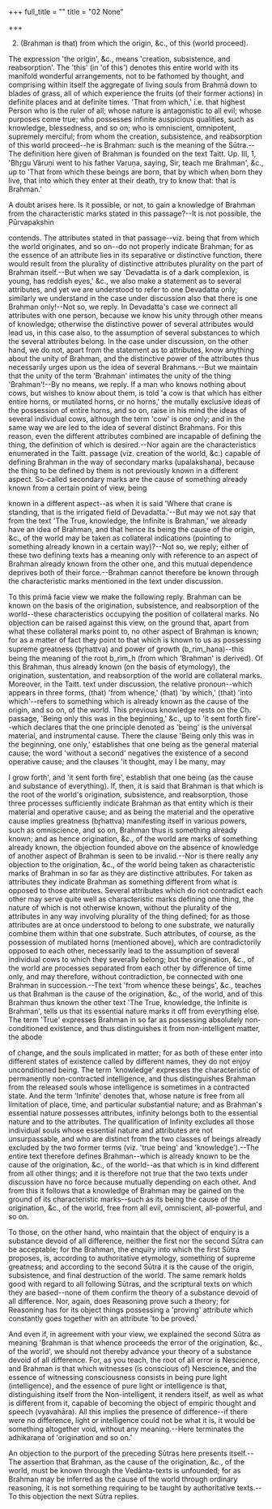 +++
full_title = ""
title = "02 None"

+++


2. (Brahman is that) from which the origin, &c., of this (world proceed).

The expression 'the origin', &c., means 'creation, subsistence, and reabsorption'. The 'this' (in 'of this') denotes this entire world with its manifold wonderful arrangements, not to be fathomed by thought, and comprising within itself the aggregate of living souls from Brahmā down to blades of grass, all of which experience the fruits (of their former actions) in definite places and at definite times. 'That from which,' i.e. that highest Person who is the ruler of all; whose nature is antagonistic to all evil; whose purposes come true; who possesses infinite auspicious qualities, such as knowledge, blessedness, and so on; who is omniscient, omnipotent, supremely merciful; from whom the creation, subsistence, and reabsorption of this world proceed--he is Brahman: such is the meaning of the Sūtra.--The definition here given of Brahman is founded on the text Taitt. Up. III, 1, 'Bhr̥gu Vāruṇi went to his father Varuṇa, saying, Sir, teach me Brahman', &c., up to 'That from which these beings are born, that by which when born they live, that into which they enter at their death, try to know that: that is Brahman.'

A doubt arises here. Is it possible, or not, to gain a knowledge of Brahman from the characteristic marks stated in this passage?--It is not possible, the Pūrvapakshin

contends. The attributes stated in that passage--viz. being that from which the world originates, and so on--do not properly indicate Brahman; for as the essence of an attribute lies in its separative or distinctive function, there would result from the plurality of distinctive attributes plurality on the part of Brahman itself.--But when we say 'Devadatta is of a dark complexion, is young, has reddish eyes,' &c., we also make a statement as to several attributes, and yet we are understood to refer to one Devadatta only; similarly we understand in the case under discussion also that there is one Brahman only!--Not so, we reply. In Devadatta's case we connect all attributes with one person, because we know his unity through other means of knowledge; otherwise the distinctive power of several attributes would lead us, in this case also, to the assumption of several substances to which the several attributes belong. In the case under discussion, on the other hand, we do not, apart from the statement as to attributes, know anything about the unity of Brahman, and the distinctive power of the attributes thus necessarily urges upon us the idea of several Brahmans.--But we maintain that the unity of the term 'Brahman' intimates the unity of the thing 'Brahman'!--By no means, we reply. If a man who knows nothing about cows, but wishes to know about them, is told 'a cow is that which has either entire horns, or mutilated horns, or no horns,' the mutally exclusive ideas of the possession of entire horns, and so on, raise in his mind the ideas of several individual cows, although the term 'cow' is one only; and in the same way we are led to the idea of several distinct Brahmans. For this reason, even the different attributes combined are incapable of defining the thing, the definition of which is desired.--Nor again are the characteristics enumerated in the Taitt. passage (viz. creation of the world, &c.) capable of defining Brahman in the way of secondary marks (upalakshaṇa), because the thing to be defined by them is not previously known in a different aspect. So-called secondary marks are the cause of something already known from a certain point of view, being

known in a different aspect--as when it is said 'Where that crane is standing, that is the irrigated field of Devadatta.'--But may we not say that from the text 'The True, knowledge, the Infinite is Brahman,' we already have an idea of Brahman, and that hence its being the cause of the origin, &c., of the world may be taken as collateral indications (pointing to something already known in a certain way)?--Not so, we reply; either of these two defining texts has a meaning only with reference to an aspect of Brahman already known from the other one, and this mutual dependence deprives both of their force.--Brahman cannot therefore be known through the characteristic marks mentioned in the text under discussion.

To this primā facie view we make the following reply. Brahman can be known on the basis of the origination, subsistence, and reabsorption of the world--these characteristics occupying the position of collateral marks. No objection can be raised against this view, on the ground that, apart from what these collateral marks point to, no other aspect of Brahman is known; for as a matter of fact they point to that which is known to us as possessing supreme greatness (br̥hattva) and power of growth (b_rim_hana)--this being the meaning of the root b_rim_h (from which 'Brahman' is derived). Of this Brahman, thus already known (on the basis of etymology), the origination, sustentation, and reabsorption of the world are collateral marks. Moreover, in the Taitt. text under discussion, the relative pronoun--which appears in three forms, (that) 'from whence,' (that) 'by which,' (that) 'into which'--refers to something which is already known as the cause of the origin, and so on, of the world. This previous knowledge rests on the Cḥ. passage, 'Being only this was in the beginning,' &c., up to 'it sent forth fire'--which declares that the one principle denoted as 'being' is the universal material, and instrumental cause. There the clause 'Being only this was in the beginning, one only,' establishes that one being as the general material cause; the word 'without a second' negatives the existence of a second operative cause; and the clauses 'it thought, may I be many, may

 I grow forth', and 'it sent forth fire', establish that one being (as the cause and substance of everything). If, then, it is said that Brahman is that which is the root of the world's origination, subsistence, and reabsorption, those three processes sufficiently indicate Brahman as that entity which is their material and operative cause; and as being the material and the operative cause implies greatness (br̥hattva) manifesting itself in various powers, such as omniscience, and so on, Brahman thus is something already known; and as hence origination, &c., of the world are marks of something already known, the objection founded above on the absence of knowledge of another aspect of Brahman is seen to be invalid.--Nor is there really any objection to the origination, &c., of the world being taken as characteristic marks of Brahman in so far as they are distinctive attributes. For taken as attributes they indicate Brahman as something different from what is opposed to those attributes. Several attributes which do not contradict each other may serve quite well as characteristic marks defining one thing, the nature of which is not otherwise known, without the plurality of the attributes in any way involving plurality of the thing defined; for as those attributes are at once understood to belong to one substrate, we naturally combine them within that one substrate. Such attributes, of course, as the possession of mutilated horns (mentioned above), which are contradictorily opposed to each other, necessarily lead to the assumption of several individual cows to which they severally belong; but the origination, &c., of the world are processes separated from each other by difference of time only, and may therefore, without contradiction, be connected with one Brahman in succession.--The text 'from whence these beings', &c., teaches us that Brahman is the cause of the origination, &c., of the world, and of this Brahman thus known the other text 'The True, knowledge, the Infinite is Brahman', tells us that its essential nature marks it off from everything else. The term 'True' expresses Brahman in so far as possessing absolutely non-conditioned existence, and thus distinguishes it from non-intelligent matter, the abode

of change, and the souls implicated in matter; for as both of these enter into different states of existence called by different names, they do not enjoy unconditioned being. The term 'knowledge' expresses the characteristic of permanently non-contracted intelligence, and thus distinguishes Brahman from the released souls whose intelligence is sometimes in a contracted state. And the term 'Infinite' denotes that, whose nature is free from all limitation of place, time, and particular substantial nature; and as Brahman's essential nature possesses attributes, infinity belongs both to the essential nature and to the attributes. The qualification of Infinity excludes all those individual souls whose essential nature and attributes are not unsurpassable, and who are distinct from the two classes of beings already excluded by the two former terms (viz. 'true being' and 'knowledge').--The entire text therefore defines Brahman--which is already known to be the cause of the origination, &c., of the world--as that which is in kind different from all other things; and it is therefore not true that the two texts under discussion have no force because mutually depending on each other. And from this it follows that a knowledge of Brahman may be gained on the ground of its characteristic marks--such as its being the cause of the origination, &c., of the world, free from all evil, omniscient, all-powerful, and so on.

To those, on the other hand, who maintain that the object of enquiry is a substance devoid of all difference, neither the first nor the second Sūtra can be acceptable; for the Brahman, the enquiry into which the first Sūtra proposes, is, according to authoritative etymology, something of supreme greatness; and according to the second Sūtra it is the cause of the origin, subsistence, and final destruction of the world. The same remark holds good with regard to all following Sūtras, and the scriptural texts on which they are based--none of them confirm the theory of a substance devoid of all difference. Nor, again, does Reasoning prove such a theory; for Reasoning has for its object things possessing a 'proving' attribute which constantly goes together with an attribute 'to be proved.'

 And even if, in agreement with your view, we explained the second Sūtra as meaning 'Brahman is that whence proceeds the error of the origination, &c., of the world', we should not thereby advance your theory of a substance devoid of all difference. For, as you teach, the root of all error is Nescience, and Brahman is that which witnesses (is conscious of) Nescience, and the essence of witnessing consciousness consists in being pure light (intelligence), and the essence of pure light or intelligence is that, distinguishing itself from the Non-intelligent, it renders itself, as well as what is different from it, capable of becoming the object of empiric thought and speech (vyavahāra). All this implies the presence of difference--if there were no difference, light or intelligence could not be what it is, it would be something altogether void, without any meaning.--Here terminates the adhikaraṇa of 'origination and so on.'

An objection to the purport of the preceding Sūtras here presents itself.--The assertion that Brahman, as the cause of the origination, &c., of the world, must be known through the Vedānta-texts is unfounded; for as Brahman may be inferred as the cause of the world through ordinary reasoning, it is not something requiring to be taught by authoritative texts.--To this objection the next Sūtra replies.

